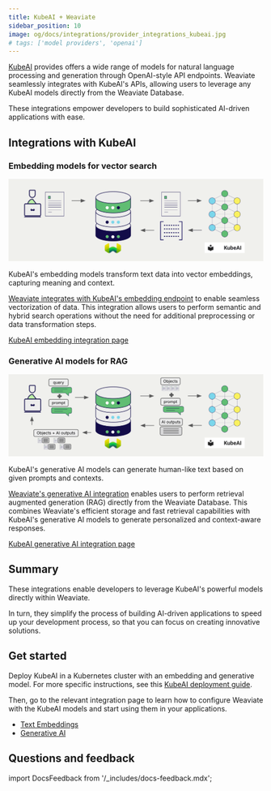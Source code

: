 ```yaml
---
title: KubeAI + Weaviate
sidebar_position: 10
image: og/docs/integrations/provider_integrations_kubeai.jpg
# tags: ['model providers', 'openai']
---
```


<!-- Note: for images, use https://docs.google.com/presentation/d/15opIcJuaIjEEcs_1Zm8B6pccox2p7_MHSjCnRv4dPfU/edit?usp=sharing -->

[KubeAI](https://github.com/substratusai/kubeai) provides offers a wide range of models for natural language processing and generation through OpenAI-style API endpoints. Weaviate seamlessly integrates with KubeAI's APIs, allowing users to leverage any KubeAI models directly from the Weaviate Database.

These integrations empower developers to build sophisticated AI-driven applications with ease.

## Integrations with KubeAI

### Embedding models for vector search

![Embedding integration illustration](../_includes/integration_kubeai_embedding.png)

KubeAI's embedding models transform text data into vector embeddings, capturing meaning and context.

[Weaviate integrates with KubeAI's embedding endpoint](./embeddings.md) to enable seamless vectorization of data. This integration allows users to perform semantic and hybrid search operations without the need for additional preprocessing or data transformation steps.

[KubeAI embedding integration page](./embeddings.md)

### Generative AI models for RAG

![Single prompt RAG integration generates individual outputs per search result](../_includes/integration_kubeai_rag_single.png)

KubeAI's generative AI models can generate human-like text based on given prompts and contexts.

[Weaviate's generative AI integration](./generative.md) enables users to perform retrieval augmented generation (RAG) directly from the Weaviate Database. This combines Weaviate's efficient storage and fast retrieval capabilities with KubeAI's generative AI models to generate personalized and context-aware responses.

[KubeAI generative AI integration page](./generative.md)

## Summary

These integrations enable developers to leverage KubeAI's powerful models directly within Weaviate.

In turn, they simplify the process of building AI-driven applications to speed up your development process, so that you can focus on creating innovative solutions.

## Get started

Deploy KubeAI in a Kubernetes cluster with an embedding and generative model. For more specific instructions, see this [KubeAI deployment guide](https://www.kubeai.org/tutorials/weaviate/#kubeai-configuration).

Then, go to the relevant integration page to learn how to configure Weaviate with the KubeAI models and start using them in your applications.

- [Text Embeddings](./embeddings.md)
- [Generative AI](./generative.md)

## Questions and feedback

import DocsFeedback from '/_includes/docs-feedback.mdx';

<DocsFeedback/>
